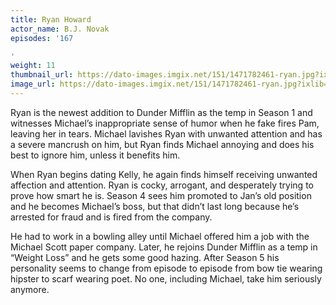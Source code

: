 ```yaml
---
title: Ryan Howard
actor_name: B.J. Novak
episodes: '167

'
weight: 11
thumbnail_url: https://dato-images.imgix.net/151/1471782461-ryan.jpg?ixlib=rb-1.1.0&ch=DPR%2CWidth&auto=compress%2Cformat&fit=crop&crop=faces&w=200&h=200
image_url: https://dato-images.imgix.net/151/1471782461-ryan.jpg?ixlib=rb-1.1.0&ch=DPR%2CWidth&auto=compress%2Cformat&w=500&fm=jpg
---
```


Ryan is the newest addition to Dunder Mifflin as the temp in Season 1 and witnesses Michael’s inappropriate sense of humor when he fake fires Pam, leaving her in tears. Michael lavishes Ryan with unwanted attention and has a severe mancrush on him, but Ryan finds Michael annoying and does his best to ignore him, unless it benefits him.

When Ryan begins dating Kelly, he again finds himself receiving unwanted affection and attention. Ryan is cocky, arrogant, and desperately trying to prove how smart he is. Season 4 sees him promoted to Jan’s old position and he becomes Michael’s boss, but that didn’t last long because he’s arrested for fraud and is fired from the company.

He had to work in a bowling alley until Michael offered him a job with the Michael Scott paper company. Later, he rejoins Dunder Mifflin as a temp in “Weight Loss” and he gets some good hazing. After Season 5 his personality seems to change from episode to episode from bow tie wearing hipster to scarf wearing poet. No one, including Michael, take him seriously anymore.